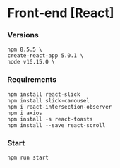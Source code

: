# Front-end [React]

### Versions

```shell
npm 8.5.5 \
create-react-app 5.0.1 \
node v16.15.0 \
```

### Requirements

```shell
npm install react-slick
npm install slick-carousel
npm i react-intersection-observer
npm i axios
npm install -s react-toasts
npm install --save react-scroll
```

### Start

```shell
npm run start
```
